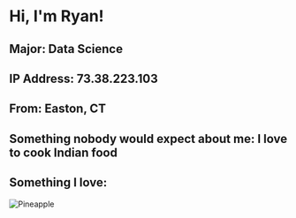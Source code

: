 <html>
<head>
	<title>Ryan's Webpage</title>
</head>
<body>
	<h1>Hi, I'm Ryan!</h1>
	<h2>Major: Data Science</h2>
	<h2>IP Address: 73.38.223.103</h2>
	<h2>From: Easton, CT</h2>
	<h2>Something nobody would expect about me: I love to cook Indian food</h2>
	<h2>Something I love:</h2><img src="/Photos/IMG_0775.JPG" alt="Pineapple"/>
</body>
</html>
